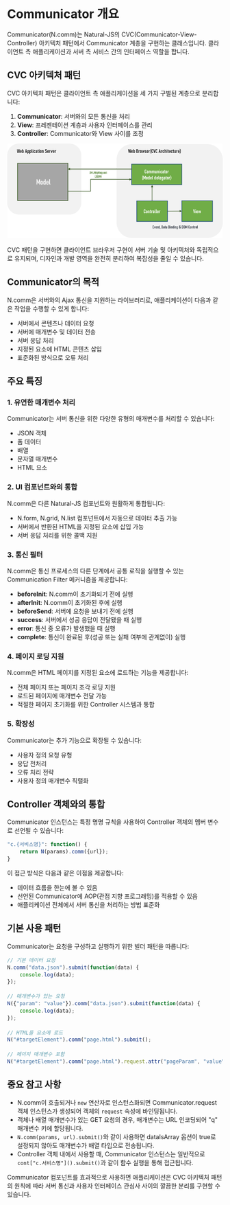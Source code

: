 # Communicator 개요

Communicator(N.comm)는 Natural-JS의 CVC(Communicator-View-Controller) 아키텍처 패턴에서 Communicator 계층을 구현하는 클래스입니다. 클라이언트 측 애플리케이션과 서버 측 서비스 간의 인터페이스 역할을 합니다.

## CVC 아키텍처 패턴

CVC 아키텍처 패턴은 클라이언트 측 애플리케이션을 세 가지 구별된 계층으로 분리합니다:

1. **Communicator**: 서버와의 모든 통신을 처리
2. **View**: 프레젠테이션 계층과 사용자 인터페이스를 관리
3. **Controller**: Communicator와 View 사이를 조정

![CVC 아키텍처 패턴](images/intr/pic5.png)

CVC 패턴을 구현하면 클라이언트 브라우저 구현이 서버 기술 및 아키텍처와 독립적으로 유지되며, 디자인과 개발 영역을 완전히 분리하여 복잡성을 줄일 수 있습니다.

## Communicator의 목적

N.comm은 서버와의 Ajax 통신을 지원하는 라이브러리로, 애플리케이션이 다음과 같은 작업을 수행할 수 있게 합니다:

- 서버에서 콘텐츠나 데이터 요청
- 서버에 매개변수 및 데이터 전송
- 서버 응답 처리
- 지정된 요소에 HTML 콘텐츠 삽입
- 표준화된 방식으로 오류 처리

## 주요 특징

### 1. 유연한 매개변수 처리

Communicator는 서버 통신을 위한 다양한 유형의 매개변수를 처리할 수 있습니다:

- JSON 객체
- 폼 데이터
- 배열
- 문자열 매개변수
- HTML 요소

### 2. UI 컴포넌트와의 통합

N.comm은 다른 Natural-JS 컴포넌트와 원활하게 통합됩니다:

- N.form, N.grid, N.list 컴포넌트에서 자동으로 데이터 추출 가능
- 서버에서 반환된 HTML을 지정된 요소에 삽입 가능
- 서버 응답 처리를 위한 콜백 지원

### 3. 통신 필터

N.comm은 통신 프로세스의 다른 단계에서 공통 로직을 실행할 수 있는 Communication Filter 메커니즘을 제공합니다:

- **beforeInit**: N.comm이 초기화되기 전에 실행
- **afterInit**: N.comm이 초기화된 후에 실행
- **beforeSend**: 서버에 요청을 보내기 전에 실행
- **success**: 서버에서 성공 응답이 전달됐을 때 실행
- **error**: 통신 중 오류가 발생했을 때 실행
- **complete**: 통신이 완료된 후(성공 또는 실패 여부에 관계없이) 실행

### 4. 페이지 로딩 지원

N.comm은 HTML 페이지를 지정된 요소에 로드하는 기능을 제공합니다:

- 전체 페이지 또는 페이지 조각 로딩 지원
- 로드된 페이지에 매개변수 전달 가능
- 적절한 페이지 초기화를 위한 Controller 시스템과 통합

### 5. 확장성

Communicator는 추가 기능으로 확장될 수 있습니다:

- 사용자 정의 요청 유형
- 응답 전처리
- 오류 처리 전략
- 사용자 정의 매개변수 직렬화

## Controller 객체와의 통합

Communicator 인스턴스는 특정 명명 규칙을 사용하여 Controller 객체의 멤버 변수로 선언될 수 있습니다:

```javascript
"c.{서비스명}": function() {
    return N(params).comm({url});
}
```

이 접근 방식은 다음과 같은 이점을 제공합니다:

- 데이터 흐름을 한눈에 볼 수 있음
- 선언된 Communicator에 AOP(관점 지향 프로그래밍)를 적용할 수 있음
- 애플리케이션 전체에서 서버 통신을 처리하는 방법 표준화

## 기본 사용 패턴

Communicator는 요청을 구성하고 실행하기 위한 빌더 패턴을 따릅니다:

```javascript
// 기본 데이터 요청
N.comm("data.json").submit(function(data) {
    console.log(data);
});

// 매개변수가 있는 요청
N({"param": "value"}).comm("data.json").submit(function(data) {
    console.log(data);
});

// HTML을 요소에 로드
N("#targetElement").comm("page.html").submit();

// 페이지 매개변수 포함
N("#targetElement").comm("page.html").request.attr("pageParam", "value").submit();
```

## 중요 참고 사항

- N.comm이 호출되거나 `new` 연산자로 인스턴스화되면 Communicator.request 객체 인스턴스가 생성되어 객체의 `request` 속성에 바인딩됩니다.
- 객체나 배열 매개변수가 있는 GET 요청의 경우, 매개변수는 URL 인코딩되어 "q" 매개변수 키에 할당됩니다.
- `N.comm(params, url).submit()`와 같이 사용하면 dataIsArray 옵션이 true로 설정되지 않아도 매개변수가 배열 타입으로 전송됩니다.
- Controller 객체 내에서 사용할 때, Communicator 인스턴스는 일반적으로 `cont["c.서비스명"]().submit()`과 같이 함수 실행을 통해 접근됩니다.

Communicator 컴포넌트를 효과적으로 사용하면 애플리케이션은 CVC 아키텍처 패턴의 원칙에 따라 서버 통신과 사용자 인터페이스 관심사 사이의 깔끔한 분리를 구현할 수 있습니다.
